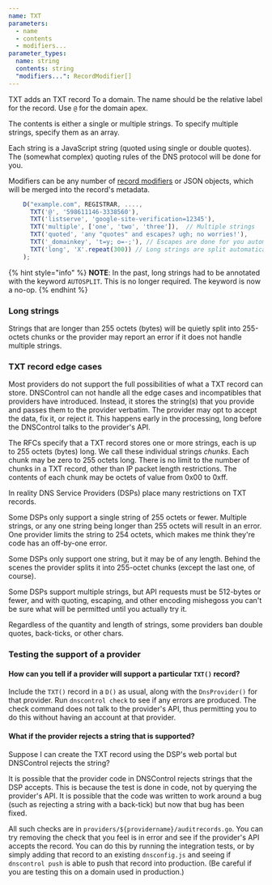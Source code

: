 ```yaml
---
name: TXT
parameters:
  - name
  - contents
  - modifiers...
parameter_types:
  name: string
  contents: string
  "modifiers...": RecordModifier[]
---
```


TXT adds an TXT record To a domain. The name should be the relative
label for the record. Use `@` for the domain apex.

The contents is either a single or multiple strings.  To
specify multiple strings, specify them as an array.

Each string is a JavaScript string (quoted using single or double
quotes).  The (somewhat complex) quoting rules of the DNS protocol
will be done for you.

Modifiers can be any number of [record modifiers](#record-modifiers) or JSON objects, which will be merged into the record's metadata.

```javascript
    D("example.com", REGISTRAR, ....,
      TXT('@', '598611146-3338560'),
      TXT('listserve', 'google-site-verification=12345'),
      TXT('multiple', ['one', 'two', 'three']),  // Multiple strings
      TXT('quoted', 'any "quotes" and escapes? ugh; no worries!'),
      TXT('_domainkey', 't=y; o=-;'), // Escapes are done for you automatically.
      TXT('long', 'X'.repeat(300)) // Long strings are split automatically.
    );
```

{% hint style="info" %}
**NOTE**: In the past, long strings had to be annotated with the keyword
`AUTOSPLIT`. This is no longer required. The keyword is now a no-op.
{% endhint %}

### Long strings

Strings that are longer than 255 octets (bytes) will be quietly
split into 255-octets chunks or the provider may report an error
if it does not handle multiple strings.


### TXT record edge cases

Most providers do not support the full possibilities of what a TXT
record can store.  DNSControl can not handle all the edge cases
and incompatibles that providers have introduced.  Instead, it
stores the string(s) that you provide and passes them to the provider
verbatim. The provider may opt to accept the data, fix it, or
reject it. This happens early in the processing, long before
the DNSControl talks to the provider's API.

The RFCs specify that a TXT record stores one or more strings,
each is up to 255 octets (bytes) long. We call these individual
strings *chunks*.  Each chunk may be zero to 255 octets long.
There is no limit to the number of chunks in a TXT record,
other than IP packet length restrictions.  The contents of each chunk
may be octets of value from 0x00 to 0xff.

In reality DNS Service Providers (DSPs) place many restrictions on TXT
records.

Some DSPs only support a single string of 255 octets or fewer.
Multiple strings, or any one string being longer than 255 octets will
result in an error. One provider limits the string to 254 octets,
which makes me think they're code has an off-by-one error.

Some DSPs only support one string, but it may be of any length.
Behind the scenes the provider splits it into 255-octet chunks
(except the last one, of course).

Some DSPs support multiple strings, but API requests must be 512-bytes
or fewer, and with quoting, escaping, and other encoding mishegoss
you can't be sure what will be permitted until you actually try it.

Regardless of the quantity and length of strings, some providers ban
double quotes, back-ticks, or other chars.

### Testing the support of a provider

#### How can you tell if a provider will support a particular `TXT()` record?

Include the `TXT()` record in a `D()` as usual, along
with the `DnsProvider()` for that provider.  Run `dnscontrol check` to
see if any errors are produced.  The check command does not talk to
the provider's API, thus permitting you to do this without having an
account at that provider.

#### What if the provider rejects a string that is supported?

Suppose I can create the TXT record using the DSP's web portal but
DNSControl rejects the string?

It is possible that the provider code in DNSControl rejects strings
that the DSP accepts.  This is because the test is done in code, not
by querying the provider's API.  It is possible that the code was
written to work around a bug (such as rejecting a string with a
back-tick) but now that bug has been fixed.

All such checks are in `providers/${providername}/auditrecords.go`.
You can try removing the check that you feel is in error and see if
the provider's API accepts the record.  You can do this by running the
integration tests, or by simply adding that record to an existing
`dnsconfig.js` and seeing if `dnscontrol push` is able to push that
record into production. (Be careful if you are testing this on a
domain used in production.)
